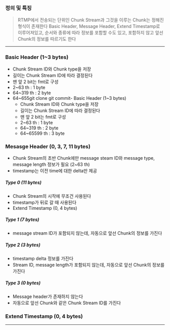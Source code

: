 ### 정의 및 특징
>RTMP에서 전송되는 단위인 Chunk Stream과 그것을 이루는 Chunk는 정해진 형식이 존재한다
>Basic Header, Message Header, Extend Timestamp로 이루어져있고, 순서와 종류에 따라 정보를 포함할 수도 있고, 포함하지 않고 앞선 Chunk의 정보를 따르기도 한다
---
### Basic Header (1~3 bytes)
- Chunk Stream ID와 Chunk type을 저장
- 길이는 Chunk Stream ID에 따라 결정된다
- 맨 앞 2 bit는 fmt로 구성
- 2~63 th : 1 byte
- 64~319 th : 2 byte
- 64~655git clone  git commit- Basic Header (1~3 bytes)
	- Chunk Stream ID와 Chunk type을 저장
	- 길이는 Chunk Stream ID에 따라 결정된다
	- 맨 앞 2 bit는 fmt로 구성
	- 2~63 th : 1 byte
	- 64~319 th : 2 byte
	- 64~65599 th : 3 byte
### Mesasge Header (0, 3, 7, 11 bytes)
- Chunk Stream의 초반 Chunk에만 message steam ID와 message type, message length 정보가 필요 (2~63 th)
- timestamp는 이전 time에 대한 delta만 제공
##### Type 0 (11 bytes)
- Chunk Stream의 시작에 무조건 사용된다
- timestamp가 뒤로 갈 때 사용된다
- Extend Timestamp (0, 4 bytes)
##### Type 1 (7 bytes)
- message stream ID가 포함되지 않는데, 자동으로 앞선 Chunk의 정보를 가진다
##### Type 2 (3 bytes)
- timestamp delta 정보를 가진다
- Stream ID, message length가 포함되지 않는데, 자동으로 앞선 Chunk의 정보를 가진다
##### Type 3 (0 bytes)
- Message header가 존재하지 않는다
- 자동으로 앞선 Chunk와 같은 Chunk Stream ID를 가진다
### Extend Timestamp (0, 4 bytes)


---
